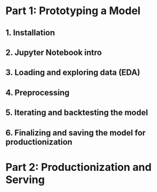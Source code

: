 # Part 1: Prototyping a Model
## 1. Installation
## 2. Jupyter Notebook intro
## 3. Loading and exploring data (EDA)
## 4. Preprocessing
## 5. Iterating and backtesting the model
## 6. Finalizing and saving the model for productionization

# Part 2: Productionization and Serving
